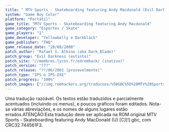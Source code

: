```yaml
---
title: " MTV Sports - Skateboarding featuring Andy Macdonald (Evil Darkness)"
system: "Game Boy Color"
platform: "Portátil"
game_title: "MTV Sports - Skateboarding featuring Andy Macdonald"
game_category: "Esportes / Skate"
game_players: "1"
game_developer: "Yellowbelly e Darkblack"
game_publisher: "THQ"
game_release_date: "28/08/2000"
patch_author: "Rafael S. Albino (aka Dark_Blade)"
patch_group: "Evil Darkness (extinto)"
patch_site: "//membres.lycos.fr/edromhack/ (inativo)"
patch_version: "???"
patch_release: "??/06/2001 (provavelmente)"
patch_type: "IPS e IPS-EXE"
patch_progress: "100%"
patch_images: ["//img.romhackers.org/traducoes/%5BGBC%5D%20MTV%20Sports%20-%20Skateboarding%20featuring%20Andy%20Macdonald%20-%20Evil%20Darkness%20-%201.png","//img.romhackers.org/traducoes/%5BGBC%5D%20MTV%20Sports%20-%20Skateboarding%20featuring%20Andy%20Macdonald%20-%20Evil%20Darkness%20-%202.png","//img.romhackers.org/traducoes/%5BGBC%5D%20MTV%20Sports%20-%20Skateboarding%20featuring%20Andy%20Macdonald%20-%20Evil%20Darkness%20-%203.png"]
---
```

Uma tradução razoável. Os textos estão traduzidos e parcialmente acentuados (incluindo os menus), e poucos gráficos foram editados. Nota-se várias abreviações, e os nomes de alguns lugares estão errados.ATENÇÃO:Esta tradução deve ser aplicada na ROM original MTV Sports - Skateboarding featuring Andy MacDonald (U) [C][!].gbc, com CRC32 744561F3.